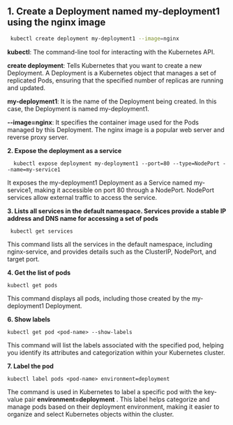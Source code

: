 ## 1. Create a Deployment named my-deployment1 using the nginx image
```bash
 kubectl create deployment my-deployment1 --image=nginx
```
 
**kubectl**: The command-line tool for interacting with the Kubernetes API.

**create deployment**: Tells Kubernetes that you want to create a new Deployment. A Deployment is a Kubernetes object that manages a set of replicated Pods, ensuring that the specified number of replicas are running and updated.

**my-deployment1**: It is the name of the Deployment being created. In this case, the Deployment is named my-deployment1.

**--image=nginx**: It specifies the container image used for the Pods managed by this Deployment. The nginx image is a popular web server and reverse proxy server. 





**2. Expose the deployment as a service**
```
  kubectl expose deployment my-deployment1 --port=80 --type=NodePort --name=my-service1
```
It exposes the my-deployment1 Deployment as a Service named my-service1, making it accessible on port 80 through a NodePort. NodePort services allow external traffic to access the service.

**3. Lists all services in the default namespace. Services provide a stable IP address and DNS name for accessing a set of pods**
```
 kubectl get services
```
This command lists all the services in the default namespace, including nginx-service, and provides details such as the ClusterIP, NodePort, and target port.


**4. Get the list of pods**
```
kubectl get pods
```
This command displays all pods, including those created by the my-deployment1 Deployment.

**6. Show labels**
 ```
kubectl get pod <pod-name> --show-labels
```
This command will list the labels associated with the specified pod, helping you identify its attributes and categorization within your Kubernetes cluster.

**7. Label the pod**
```
kubectl label pods <pod-name> environment=deployment
```
The command is used in Kubernetes to label a specific pod with the key-value pair **environment=deployment** . This label helps categorize and manage pods based on their deployment environment, making it easier to organize and select Kubernetes objects within the cluster.


